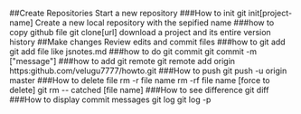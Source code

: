 ##Create Repositories
Start a new repository
###How to init
	git init[project-name]
	Create a new local repository with the sepified name
###how to copy github file
	git clone[url]
	download a project and its entire version history
##Make changes
Review edits and commit files
###how to git add <file>
	git add file like jsnotes.md
###how to do git commit
	git commit -m ["message"]
###how to add git remote 
	git remote add origin https:github.com/velugu7777/howto.git
###How to push
	git push -u origin master
###How to delete file
	rm -r file name
	rm -rf file name [force to delete]
	git rm -- catched [file name]
###How to see difference 
	git diff
###How to display commit messages
	git log 
	git log -p
	
